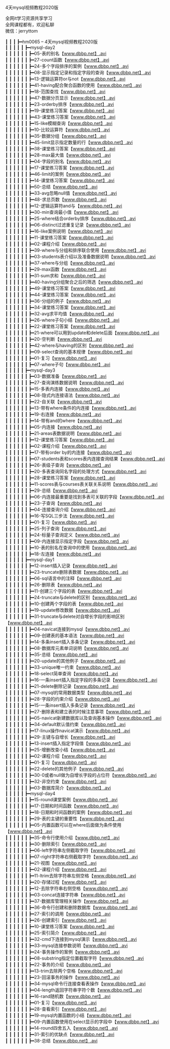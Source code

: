 4天mysql视频教程2020版

全网it学习资源共享学习<br>全网课程都有，欢迎私聊<br>微信：jerryttom<br>

┃ ┃ ┃ ┣━hm0065 – 4天mysql视频教程2020版<br> ┃ ┃ ┃ ┃ ┃ ┣━mysql-day2<br> ┃ ┃ ┃ ┃ ┃ ┃ ┣━05-表的别名【www.dbbp.net】.avi<br> ┃ ┃ ┃ ┃ ┃ ┃ ┣━27-count函数【www.dbbp.net】.avi<br> ┃ ┃ ┃ ┃ ┃ ┃ ┣━24-多个字段排序的案例【www.dbbp.net】.avi<br> ┃ ┃ ┃ ┃ ┃ ┃ ┣━08-显示指定记录和指定字段的查询【www.dbbp.net】.avi<br> ┃ ┃ ┃ ┃ ┃ ┃ ┣━13-逻辑运算符or与not【www.dbbp.net】.avi<br> ┃ ┃ ┃ ┃ ┃ ┃ ┣━41-having配合聚合函数的使用【www.dbbp.net】.avi<br> ┃ ┃ ┃ ┃ ┃ ┃ ┣━18-范围查找【www.dbbp.net】.avi<br> ┃ ┃ ┃ ┃ ┃ ┃ ┣━47-数据分页显示【www.dbbp.net】.avi<br> ┃ ┃ ┃ ┃ ┃ ┃ ┣━23-orderby排序【www.dbbp.net】.avi<br> ┃ ┃ ┃ ┃ ┃ ┃ ┣━19-课堂练习答案【www.dbbp.net】.avi<br> ┃ ┃ ┃ ┃ ┃ ┃ ┣━43-课堂练习答案【www.dbbp.net】.avi<br> ┃ ┃ ┃ ┃ ┃ ┃ ┣━15-like模糊查询【www.dbbp.net】.avi<br> ┃ ┃ ┃ ┃ ┃ ┃ ┣━10-比较运算符【www.dbbp.net】.avi<br> ┃ ┃ ┃ ┃ ┃ ┃ ┣━35-数据分组【www.dbbp.net】.avi<br> ┃ ┃ ┃ ┃ ┃ ┃ ┣━45-limit显示指定数量的行【www.dbbp.net】.avi<br> ┃ ┃ ┃ ┃ ┃ ┃ ┣━38-课堂练习答案【www.dbbp.net】.avi<br> ┃ ┃ ┃ ┃ ┃ ┃ ┣━28-max最大值【www.dbbp.net】.avi<br> ┃ ┃ ┃ ┃ ┃ ┃ ┣━04-字段的别名【www.dbbp.net】.avi<br> ┃ ┃ ┃ ┃ ┃ ┃ ┣━17-课堂练习答案【www.dbbp.net】.avi<br> ┃ ┃ ┃ ┃ ┃ ┃ ┣━46-limit的案例【www.dbbp.net】.avi<br> ┃ ┃ ┃ ┃ ┃ ┃ ┣━14-课堂练习答案【www.dbbp.net】.avi<br> ┃ ┃ ┃ ┃ ┃ ┃ ┣━50-总结【www.dbbp.net】.avi<br> ┃ ┃ ┃ ┃ ┃ ┃ ┣━33-avg忽略null值【www.dbbp.net】.avi<br> ┃ ┃ ┃ ┃ ┃ ┃ ┣━48-求总页数【www.dbbp.net】.avi<br> ┃ ┃ ┃ ┃ ┃ ┃ ┣━12-逻辑运算符and与【www.dbbp.net】.avi<br> ┃ ┃ ┃ ┃ ┃ ┃ ┣━30-min查询最小值【www.dbbp.net】.avi<br> ┃ ┃ ┃ ┃ ┃ ┃ ┣━25-where结合orderby排序【www.dbbp.net】.avi<br> ┃ ┃ ┃ ┃ ┃ ┃ ┣━06-distinct过滤重复记录【www.dbbp.net】.avi<br> ┃ ┃ ┃ ┃ ┃ ┃ ┣━16-like案例说明【www.dbbp.net】.avi<br> ┃ ┃ ┃ ┃ ┃ ┃ ┣━11-课堂练习答案【www.dbbp.net】.avi<br> ┃ ┃ ┃ ┃ ┃ ┃ ┣━02-课程介绍【www.dbbp.net】.avi<br> ┃ ┃ ┃ ┃ ┃ ┃ ┣━39-where与分组和排序联合使用【www.dbbp.net】.avi<br> ┃ ┃ ┃ ┃ ┃ ┃ ┣━03-students表介绍以及准备数据说明【www.dbbp.net】.avi<br> ┃ ┃ ┃ ┃ ┃ ┃ ┣━37-where与分组【www.dbbp.net】.avi<br> ┃ ┃ ┃ ┃ ┃ ┃ ┣━29-max函数【www.dbbp.net】.avi<br> ┃ ┃ ┃ ┃ ┃ ┃ ┣━31-sum求和【www.dbbp.net】.avi<br> ┃ ┃ ┃ ┃ ┃ ┃ ┣━40-having分组聚合之后的筛选【www.dbbp.net】.avi<br> ┃ ┃ ┃ ┃ ┃ ┃ ┣━49-课堂练习答案【www.dbbp.net】.avi<br> ┃ ┃ ┃ ┃ ┃ ┃ ┣━44-课堂练习答案【www.dbbp.net】.avi<br> ┃ ┃ ┃ ┃ ┃ ┃ ┣━36-分组的例子【www.dbbp.net】.avi<br> ┃ ┃ ┃ ┃ ┃ ┃ ┣━34-课堂练习答案【www.dbbp.net】.avi<br> ┃ ┃ ┃ ┃ ┃ ┃ ┣━32-avg求平均值【www.dbbp.net】.avi<br> ┃ ┃ ┃ ┃ ┃ ┃ ┣━26-where子句小结【www.dbbp.net】.avi<br> ┃ ┃ ┃ ┃ ┃ ┃ ┣━22-课堂练习答案【www.dbbp.net】.avi<br> ┃ ┃ ┃ ┃ ┃ ┃ ┣━21-where可以用到update和delete后面【www.dbbp.net】.avi<br> ┃ ┃ ┃ ┃ ┃ ┃ ┣━20-空判断【www.dbbp.net】.avi<br> ┃ ┃ ┃ ┃ ┃ ┃ ┣━42-where与having的区别【www.dbbp.net】.avi<br> ┃ ┃ ┃ ┃ ┃ ┃ ┣━09-select查询的基本规律【www.dbbp.net】.avi<br> ┃ ┃ ┃ ┃ ┃ ┃ ┣━01-复习【www.dbbp.net】.avi<br> ┃ ┃ ┃ ┃ ┃ ┃ ┣━07-where子句【www.dbbp.net】.avi<br> ┃ ┃ ┃ ┃ ┃ ┣━mysql-day3<br> ┃ ┃ ┃ ┃ ┃ ┃ ┣━03-数据准备【www.dbbp.net】.avi<br> ┃ ┃ ┃ ┃ ┃ ┃ ┣━27-查询演练数据说明【www.dbbp.net】.avi<br> ┃ ┃ ┃ ┃ ┃ ┃ ┣━15-多表内连接【www.dbbp.net】.avi<br> ┃ ┃ ┃ ┃ ┃ ┃ ┣━08-隐式内连接语法【www.dbbp.net】.avi<br> ┃ ┃ ┃ ┃ ┃ ┃ ┣━22-自关联【www.dbbp.net】.avi<br> ┃ ┃ ┃ ┃ ┃ ┃ ┣━13-带有where条件的内连接【www.dbbp.net】.avi<br> ┃ ┃ ┃ ┃ ┃ ┃ ┣━19-右连接【www.dbbp.net】.avi<br> ┃ ┃ ┃ ┃ ┃ ┃ ┣━14-带有and的where【www.dbbp.net】.avi<br> ┃ ┃ ┃ ┃ ┃ ┃ ┣━05-内连接【www.dbbp.net】.avi<br> ┃ ┃ ┃ ┃ ┃ ┃ ┣━21-areas表数据说明【www.dbbp.net】.avi<br> ┃ ┃ ┃ ┃ ┃ ┃ ┣━12-课堂练习答案【www.dbbp.net】.avi<br> ┃ ┃ ┃ ┃ ┃ ┃ ┣━02-课程介绍【www.dbbp.net】.avi<br> ┃ ┃ ┃ ┃ ┃ ┃ ┣━17-带有order by的内连接【www.dbbp.net】.avi<br> ┃ ┃ ┃ ┃ ┃ ┃ ┣━07-students表和scores表内连接查询结果【www.dbbp.net】.avi<br> ┃ ┃ ┃ ┃ ┃ ┃ ┣━26-表级子查询【www.dbbp.net】.avi<br> ┃ ┃ ┃ ┃ ┃ ┃ ┣━20-多表查询同名字段的处理方式【www.dbbp.net】.avi<br> ┃ ┃ ┃ ┃ ┃ ┃ ┣━28-课堂练习答案【www.dbbp.net】.avi<br> ┃ ┃ ┃ ┃ ┃ ┃ ┣━11-scores表与courses表关联关系说明【www.dbbp.net】.avi<br> ┃ ┃ ┃ ┃ ┃ ┃ ┣━29-总结【www.dbbp.net】.avi<br> ┃ ┃ ┃ ┃ ┃ ┃ ┣━06-内连接最重要是找到多表可关联的字段【www.dbbp.net】.avi<br> ┃ ┃ ┃ ┃ ┃ ┃ ┣━23-子查询【www.dbbp.net】.avi<br> ┃ ┃ ┃ ┃ ┃ ┃ ┣━04-连接查询介绍【www.dbbp.net】.avi<br> ┃ ┃ ┃ ┃ ┃ ┃ ┣━16-写SQL三步法【www.dbbp.net】.avi<br> ┃ ┃ ┃ ┃ ┃ ┃ ┣━01-复习【www.dbbp.net】.avi<br> ┃ ┃ ┃ ┃ ┃ ┃ ┣━25-列子查询【www.dbbp.net】.avi<br> ┃ ┃ ┃ ┃ ┃ ┃ ┣━24-标量子查询定义【www.dbbp.net】.avi<br> ┃ ┃ ┃ ┃ ┃ ┃ ┣━09-内连接显示指定字段【www.dbbp.net】.avi<br> ┃ ┃ ┃ ┃ ┃ ┃ ┣━10-表的别名在查询中的使用【www.dbbp.net】.avi<br> ┃ ┃ ┃ ┃ ┃ ┃ ┣━18-左连接【www.dbbp.net】.avi<br> ┃ ┃ ┃ ┃ ┃ ┣━mysql-day1<br> ┃ ┃ ┃ ┃ ┃ ┃ ┣━12-insert插入记录【www.dbbp.net】.avi<br> ┃ ┃ ┃ ┃ ┃ ┃ ┣━23-truncate删除表数据【www.dbbp.net】.avi<br> ┃ ┃ ┃ ┃ ┃ ┃ ┣━06-sql语言中的注释【www.dbbp.net】.avi<br> ┃ ┃ ┃ ┃ ┃ ┃ ┣━26-删除表【www.dbbp.net】.avi<br> ┃ ┃ ┃ ┃ ┃ ┃ ┣━11-创建三个字段的表【www.dbbp.net】.avi<br> ┃ ┃ ┃ ┃ ┃ ┃ ┣━24-truncate与delete的区别【www.dbbp.net】.avi<br> ┃ ┃ ┃ ┃ ┃ ┃ ┣━10-创建两个字段的表【www.dbbp.net】.avi<br> ┃ ┃ ┃ ┃ ┃ ┃ ┣━19-update修改数据【www.dbbp.net】.avi<br> ┃ ┃ ┃ ┃ ┃ ┃ ┣━31-truncate与delete对自增长字段的影响区别【www.dbbp.net】.avi<br> ┃ ┃ ┃ ┃ ┃ ┃ ┣━04-navicat连接到mysql【www.dbbp.net】.avi<br> ┃ ┃ ┃ ┃ ┃ ┃ ┣━09-创建表的基本语法【www.dbbp.net】.avi<br> ┃ ┃ ┃ ┃ ┃ ┃ ┣━14-多条insert插入多条记录【www.dbbp.net】.avi<br> ┃ ┃ ┃ ┃ ┃ ┃ ┣━08-数据库元素单词说明【www.dbbp.net】.avi<br> ┃ ┃ ┃ ┃ ┃ ┃ ┣━35-总结【www.dbbp.net】.avi<br> ┃ ┃ ┃ ┃ ┃ ┃ ┣━20-update的其他例子【www.dbbp.net】.avi<br> ┃ ┃ ┃ ┃ ┃ ┃ ┣━33-unique唯一约束【www.dbbp.net】.avi<br> ┃ ┃ ┃ ┃ ┃ ┃ ┣━18-select简单查询【www.dbbp.net】.avi<br> ┃ ┃ ┃ ┃ ┃ ┃ ┣━16-一条insert插入指定字段的多条记录【www.dbbp.net】.avi<br> ┃ ┃ ┃ ┃ ┃ ┃ ┣━21-delete删除记录【www.dbbp.net】.avi<br> ┃ ┃ ┃ ┃ ┃ ┃ ┣━07-mysql的常用数据类型【www.dbbp.net】.avi<br> ┃ ┃ ┃ ┃ ┃ ┃ ┣━28-字段的约束介绍【www.dbbp.net】.avi<br> ┃ ┃ ┃ ┃ ┃ ┃ ┣━15-一条insert插入多条记录【www.dbbp.net】.avi<br> ┃ ┃ ┃ ┃ ┃ ┃ ┣━27-删除表和建立表的时候注意事项【www.dbbp.net】.avi<br> ┃ ┃ ┃ ┃ ┃ ┃ ┣━05-navicat新建数据库以及查询基本操作【www.dbbp.net】.avi<br> ┃ ┃ ┃ ┃ ┃ ┃ ┣━34-default默认值约束【www.dbbp.net】.avi<br> ┃ ┃ ┃ ┃ ┃ ┃ ┣━17-linux操作navicat演示【www.dbbp.net】.avi<br> ┃ ┃ ┃ ┃ ┃ ┃ ┣━29-主键与自增长【www.dbbp.net】.avi<br> ┃ ┃ ┃ ┃ ┃ ┃ ┣━13-insert插入指定字段值【www.dbbp.net】.avi<br> ┃ ┃ ┃ ┃ ┃ ┃ ┣━25-增删改查小结【www.dbbp.net】.avi<br> ┃ ┃ ┃ ┃ ┃ ┃ ┣━02-课程介绍【www.dbbp.net】.avi<br> ┃ ┃ ┃ ┃ ┃ ┃ ┣━01-复习【www.dbbp.net】.avi<br> ┃ ┃ ┃ ┃ ┃ ┃ ┣━22-delete的其他例子【www.dbbp.net】.avi<br> ┃ ┃ ┃ ┃ ┃ ┃ ┣━30-0或者null做为自增长字段的占位符【www.dbbp.net】.avi<br> ┃ ┃ ┃ ┃ ┃ ┃ ┣━32-非空约束【www.dbbp.net】.avi<br> ┃ ┃ ┃ ┃ ┃ ┃ ┣━03-数据库简介【www.dbbp.net】.avi<br> ┃ ┃ ┃ ┃ ┃ ┣━mysql-day4<br> ┃ ┃ ┃ ┃ ┃ ┃ ┣━15-round课堂案例【www.dbbp.net】.avi<br> ┃ ┃ ┃ ┃ ┃ ┃ ┣━17-日期和时间函数【www.dbbp.net】.avi<br> ┃ ┃ ┃ ┃ ┃ ┃ ┣━18-日期和时间函数的案例【www.dbbp.net】.avi<br> ┃ ┃ ┃ ┃ ┃ ┃ ┣━29-表的主键的重要性【www.dbbp.net】.avi<br> ┃ ┃ ┃ ┃ ┃ ┃ ┣━05-内置函数可以在where后面做为条件使用【www.dbbp.net】.avi<br> ┃ ┃ ┃ ┃ ┃ ┃ ┣━35-命令行使用介绍【www.dbbp.net】.avi<br> ┃ ┃ ┃ ┃ ┃ ┃ ┣━30-删除索引【www.dbbp.net】.avi<br> ┃ ┃ ┃ ┃ ┃ ┃ ┣━06-left字符串左侧截取字符【www.dbbp.net】.avi<br> ┃ ┃ ┃ ┃ ┃ ┃ ┣━07-right字符串右侧截取字符【www.dbbp.net】.avi<br> ┃ ┃ ┃ ┃ ┃ ┃ ┣━21-视图【www.dbbp.net】.avi<br> ┃ ┃ ┃ ┃ ┃ ┃ ┣━02-课程介绍【www.dbbp.net】.avi<br> ┃ ┃ ┃ ┃ ┃ ┃ ┣━11-ltrim去除字符串左侧空格【www.dbbp.net】.avi<br> ┃ ┃ ┃ ┃ ┃ ┃ ┣━20-存储过程【www.dbbp.net】.avi<br> ┃ ┃ ┃ ┃ ┃ ┃ ┣━12-去除字符串右侧空格【www.dbbp.net】.avi<br> ┃ ┃ ┃ ┃ ┃ ┃ ┣━03-concat连接字符串【www.dbbp.net】.avi<br> ┃ ┃ ┃ ┃ ┃ ┃ ┣━37-数据库管理相关操作【www.dbbp.net】.avi<br> ┃ ┃ ┃ ┃ ┃ ┃ ┣━36-命令行创建和删除数据库【www.dbbp.net】.avi<br> ┃ ┃ ┃ ┃ ┃ ┃ ┣━27-索引的调用【www.dbbp.net】.avi<br> ┃ ┃ ┃ ┃ ┃ ┃ ┣━26-创建索引【www.dbbp.net】.avi<br> ┃ ┃ ┃ ┃ ┃ ┃ ┣━10-课堂练习答案【www.dbbp.net】.avi<br> ┃ ┃ ┃ ┃ ┃ ┃ ┣━25-索引简介【www.dbbp.net】.avi<br> ┃ ┃ ┃ ┃ ┃ ┃ ┣━32-cmd下连接到mysql演示【www.dbbp.net】.avi<br> ┃ ┃ ┃ ┃ ┃ ┃ ┣━33-mysql连接参数说明【www.dbbp.net】.avi<br> ┃ ┃ ┃ ┃ ┃ ┃ ┣━24-事务操作的案例【www.dbbp.net】.avi<br> ┃ ┃ ┃ ┃ ┃ ┃ ┣━08-substring指定位置截取字符【www.dbbp.net】.avi<br> ┃ ┃ ┃ ┃ ┃ ┃ ┣━22-事务的介绍【www.dbbp.net】.avi<br> ┃ ┃ ┃ ┃ ┃ ┃ ┣━13-trim去除两个空格【www.dbbp.net】.avi<br> ┃ ┃ ┃ ┃ ┃ ┃ ┣━23-回滚事务的操作【www.dbbp.net】.avi<br> ┃ ┃ ┃ ┃ ┃ ┃ ┣━34-mysql命令行连接查看表操作【www.dbbp.net】.avi<br> ┃ ┃ ┃ ┃ ┃ ┃ ┣━04-length返回字符串字符个数【www.dbbp.net】.avi<br> ┃ ┃ ┃ ┃ ┃ ┃ ┣━16-rand随机数【www.dbbp.net】.avi<br> ┃ ┃ ┃ ┃ ┃ ┃ ┣━01-复习【www.dbbp.net】.avi<br> ┃ ┃ ┃ ┃ ┃ ┃ ┣━28-查看索引【www.dbbp.net】.avi<br> ┃ ┃ ┃ ┃ ┃ ┃ ┣━19-mysql内置函数的小结【www.dbbp.net】.avi<br> ┃ ┃ ┃ ┃ ┃ ┃ ┣━09-内置函数使用在select显示的字段中【www.dbbp.net】.avi<br> ┃ ┃ ┃ ┃ ┃ ┃ ┣━14-round四舍五入【www.dbbp.net】.avi<br> ┃ ┃ ┃ ┃ ┃ ┃ ┣━31-索引的优缺点【www.dbbp.net】.avi<br> ┃ ┃ ┃ ┃ ┃ ┃ ┣━38-总结【www.dbbp.net】.avi